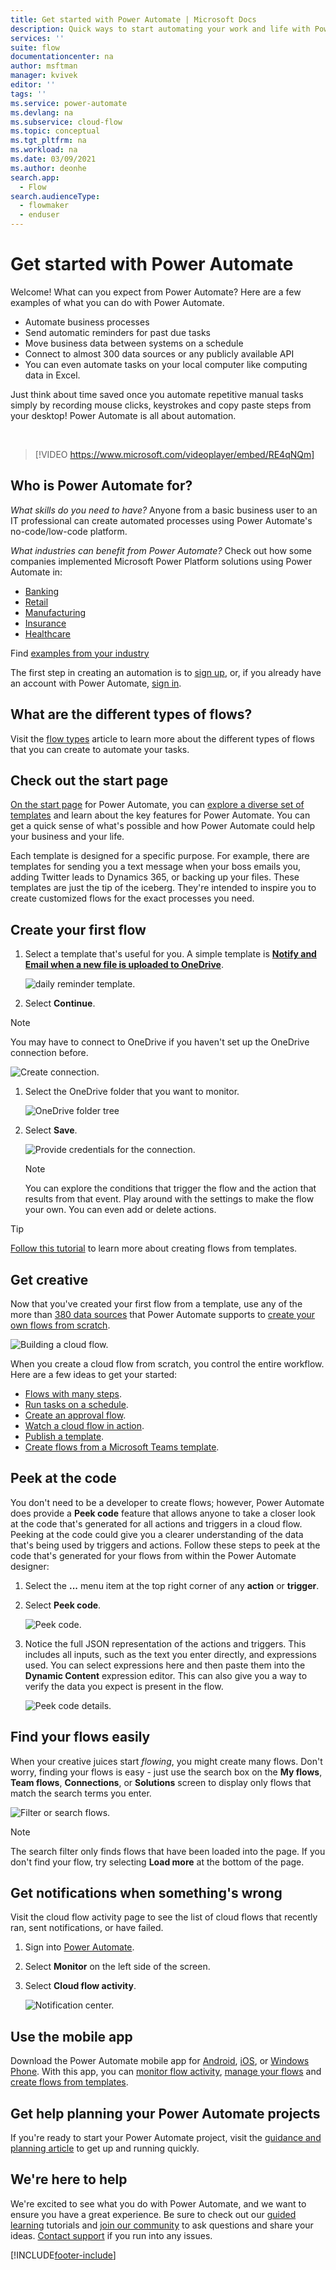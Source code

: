 ```yaml
---
title: Get started with Power Automate | Microsoft Docs
description: Quick ways to start automating your work and life with Power Automate.
services: ''
suite: flow
documentationcenter: na
author: msftman
manager: kvivek
editor: ''
tags: ''
ms.service: power-automate
ms.devlang: na
ms.subservice: cloud-flow
ms.topic: conceptual
ms.tgt_pltfrm: na
ms.workload: na
ms.date: 03/09/2021
ms.author: deonhe
search.app: 
  - Flow
search.audienceType: 
  - flowmaker
  - enduser
---
```


# Get started with Power Automate

Welcome! What can you expect from Power Automate? Here are a few examples of what you can do with Power Automate.

* Automate business processes
* Send automatic reminders for past due tasks
* Move business data between systems on a schedule
* Connect to almost 300 data sources or any publicly available API
* You can even automate tasks on your local computer like computing data in Excel. 

Just think about time saved once you automate repetitive manual tasks simply by recording mouse clicks, keystrokes and copy paste steps from your desktop! Power Automate is all about automation. 

<br/>

> [!VIDEO https://www.microsoft.com/videoplayer/embed/RE4qNQm]

## Who is Power Automate for?

*What skills do you need to have?*
Anyone from a basic business user to an IT professional can create automated processes using Power Automate's no-code/low-code platform.

*What industries can benefit from Power Automate?*
Check out how some companies implemented Microsoft Power Platform solutions using Power Automate in: 

  * [Banking](https://customers.microsoft.com/story/821782-illimity-bank-banking-power-automate)
  * [Retail](https://customers.microsoft.com/story/drivetime-retail-consumer-goods-azure)
  * [Manufacturing](https://customers.microsoft.com/story/810656-hexion-manufacturing-power-platform)
  * [Insurance](https://customers.microsoft.com/story/811345-aioi-nissay-dowa-insurance-microsoft-power-platform)
  * [Healthcare](https://customers.microsoft.com/story/vnshs-health-provider-microsoft-flow) 

Find [examples from your industry](https://customers.microsoft.com/search?sq=%22Power%20Automate%22&ff=story_product_categories%26%3EPower%20Automate&p=0&so=story_publish_date%20desc)


The first step in creating an automation is to [sign up](sign-up-sign-in.md), or, if you already have an account with Power Automate, [sign in](https://flow.microsoft.com/signin).

## What are the different types of flows?

Visit the [flow types](flow-types.md) article to learn more about the different types of flows that you can create to automate your tasks.

## Check out the start page

[On the start page](https://flow.microsoft.com) for Power Automate, you can [explore a diverse set of templates](https://flow.microsoft.com/templates) and learn about the key features for Power Automate. You can get a quick sense of what's possible and how Power Automate could help your business and your life.

Each template is designed for a specific purpose. For example, there are templates for sending you a text message when your boss emails you, adding Twitter leads to Dynamics 365, or backing up your files. These templates are just the tip of the iceberg. They're intended to inspire you to create customized flows for the exact processes you need.

## Create your first flow

1. Select a template that's useful for you. A simple template is [**Notify and Email when a new file is uploaded to OneDrive**](https://flow.microsoft.com/galleries/public/templates/ef6bf28037ca11e7870df906aa521b7a/notify-and-email-when-a-new-file-is-uploaded-to-onedrive/).

    ![daily reminder template.](./media/getting-started/template-details.png)

1. Select **Continue**.
   
  >[!NOTE]
  >You may have to connect to OneDrive if you haven't set up the OneDrive connection before.

  ![Create connection.](./media/getting-started/create-connection.png)

1. Select the OneDrive folder that you want to monitor.
   
   ![OneDrive folder tree](./media/getting-started/select-ondrive-folder.png)

1. Select **Save**.

    ![Provide credentials for the connection.](./media/getting-started/full-flow.png)

    > [!NOTE]
    > You can explore the conditions that trigger the flow and the action that results from that event. Play around with the settings to make the flow your own. You can even add or delete actions.

>[!TIP]
>[Follow this tutorial](get-started-logic-template.md) to learn more about creating flows from templates.

## Get creative

Now that you've created your first flow from a template, use any of the more than [380 data sources](https://flow.microsoft.com/connectors/) that Power Automate supports to [create your own flows from scratch](get-started-logic-flow.md).

![Building a cloud flow.](./media/getting-started/build-a-flow.png)

When you create a cloud flow from scratch, you control the entire workflow. Here are a few ideas to get your started:

- [Flows with many steps](multi-step-logic-flow.md).
- [Run tasks on a schedule](run-scheduled-tasks.md).
- [Create an approval flow](wait-for-approvals.md).
- [Watch a cloud flow in action](see-a-flow-run.md).
- [Publish a template](publish-a-template.md).
- [Create flows from a Microsoft Teams template](https://flow.microsoft.com/connectors/shared_teams/microsoft-teams/).


## Peek at the code

You don't need to be a developer to create flows; however, Power Automate does provide a **Peek code** feature that allows anyone to take a closer look at the code that's generated for all actions and triggers in a cloud flow. Peeking at the code could give you a clearer understanding of the data that's being used by triggers and actions. Follow these steps to peek at the code that's generated for your flows from within the Power Automate designer:

1. Select the **...** menu item at the top right corner of any **action** or **trigger**.
1. Select **Peek code**.

    ![Peek code.](media/getting-started/peek-code.png)

1. Notice the full JSON representation of the actions and triggers. This includes all inputs, such as the text you enter directly, and expressions used. You can select expressions here and then paste them into the **Dynamic Content** expression editor. This can also give you a way to verify the data you expect is present in the flow.

    ![Peek code details.](media/getting-started/peek-code-details.png)

## Find your flows easily

When your creative juices start *flowing*, you might create many flows. Don't worry, finding your flows is easy - just use the search box on the **My flows**, **Team flows**, **Connections**, or **Solutions** screen to display only flows that match the search terms you enter.

![Filter or search flows.](media/getting-started/filter-search-box.png)
 
> [!NOTE]
> The search filter only finds flows that have been loaded into the page. If you don't find your flow, try selecting **Load more** at the bottom of the page.

## Get notifications when something's wrong

Visit the cloud flow activity page to see the list of cloud flows that recently ran, sent notifications, or have failed.

1. Sign into [Power Automate](https://powerautomate.com).
1. Select **Monitor** on the left side of the screen.
1. Select **Cloud flow activity**.

   ![Notification center.](media/getting-started/cloud-flow-activity.png)

## Use the mobile app

Download the Power Automate mobile app for [Android](https://aka.ms/flowmobiledocsandroid), [iOS](https://aka.ms/flowmobiledocsios), or [Windows Phone](https://aka.ms/flowmobilewindows). With this app, you can [monitor flow activity](mobile-monitor-activity.md), [manage your flows](mobile-manage-flows.md) and [create flows from templates](mobile-create-flow.md).

## Get help planning your Power Automate projects

If you're ready to start your Power Automate project, visit the [guidance and planning article](./guidance/planning/introduction.md) to get up and running quickly.

## We're here to help

We're excited to see what you do with Power Automate, and we want to ensure you have a great experience. Be sure to check out our [guided learning](https://flow.microsoft.com/guided-learning/) tutorials and [join our community](https://go.microsoft.com/fwlink/?LinkID=787467) to ask questions and share your ideas. [Contact support](https://go.microsoft.com/fwlink/?LinkID=787479) if you run into any issues.

[!INCLUDE[footer-include](includes/footer-banner.md)]
